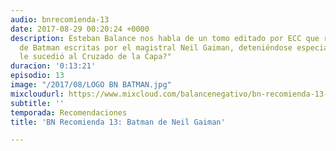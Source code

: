 ```yaml
---
audio: bnrecomienda-13
date: 2017-08-29 00:20:24 +0000
description: Esteban Balance nos habla de un tomo editado por ECC que recopila historias
  de Batman escritas por el magistral Neil Gaiman, deteniéndose especialmente en "¿Qué
  le sucedió al Cruzado de la Capa?"
duracion: '0:13:21'
episodio: 13
image: "/2017/08/LOGO BN BATMAN.jpg"
mixcloudurl: https://www.mixcloud.com/balancenegativo/bn-recomienda-13-batman-de-neil-gaiman/
subtitle: ''
temporada: Recomendaciones
title: 'BN Recomienda 13: Batman de Neil Gaiman'

---
```

